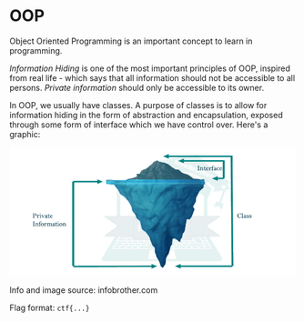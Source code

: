# OOP

Object Oriented Programming is an important concept to learn in programming.

_Information Hiding_ is one of the most important principles of OOP, inspired from real life - which says that all information should not be accessible to all persons. _Private information_ should only be accessible to its owner.

In OOP, we usually have classes. A purpose of classes is to allow for information hiding in the form of abstraction and encapsulation, exposed through some form of interface which we have control over. Here's a graphic:

![](information-hiding.png)

Info and image source: infobrother.com

Flag format: `ctf{...}`
